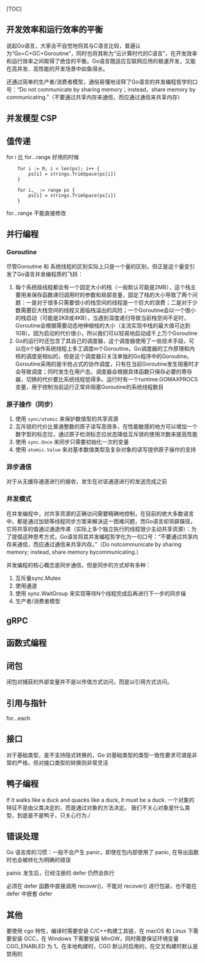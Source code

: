 [TOC]

## 开发效率和运行效率的平衡

说起Go语言，大家会不自觉地将其与C语言比较，普遍认为“Go=C+GC+Goroutine”，同时也将其称为“云计算时代的C语言”，在开发效率和运行效率之间取得了绝佳的平衡。Go语言既适应互联网应用的极速开发，又能在高并发、高性能的开发场景中如鱼得水。

还通过简单的生产者/消费者模型，通俗易懂地诠释了Go语言的并发编程哲学的口号：“Do not communicate by sharing memory；instead，share memory by communicating.”（不要通过共享内存来通信，而应通过通信来共享内存）

## 并发模型 CSP

## 值传递

for i 比 for...range 好用的时候
```
	for i := 0; i < len(ps); i++ {
		ps[i] = strings.TrimSpace(ps[i])
	}
	
	for i,_ := range ps {
	    ps[i] = strings.TrimSpace(ps[i])
	}
```
for...range  不能直接修改

## 并行编程
### Goroutine
尽管Goroutine 和 系统线程的区别实际上只是一个量的区别，但正是这个量变引发了Go语言并发编程质的飞跃：
1. 每个系统级线程都会有一个固定大小的栈（一般默认可能是2MB），这个栈主要用来保存函数递归调用时的参数和局部变量，固定了栈的大小导致了两个问题：一是对于很多只需要很小的栈空间的线程是一个巨大的浪费；二是对于少数需要巨大栈空间的线程又面临栈溢出的风险；一个Goroutine会以一个很小的栈启动（可能是2KB或4KB），当遇到深度递归导致当前栈空间不足时，Goroutine会根据需要动态地伸缩栈的大小（主流实现中栈的最大值可达到1GB）。因为启动的代价很小，所以我们可以轻易地启动成千上万个Goroutine
2. Go的运行时还包含了其自己的调度器，这个调度器使用了一些技术手段，可以在n个操作系统线程上多工调度m个Goroutine。Go调度器的工作原理和内核的调度是相似的，但是这个调度器只关注单独的Go程序中的Goroutine。Goroutine采用的是半抢占式的协作调度，只有在当前Goroutine发生阻塞时才会导致调度；同时发生在用户态，调度器会根据具体函数只保存必要的寄存器，切换的代价要比系统线程低得多。运行时有一个runtime.GOMAXPROCS变量，用于控制当前运行正常非阻塞Goroutine的系统线程数目

### 原子操作（同步）

1. 使用 `sync/atomic` 来保护数值型的共享资源
2. 互斥锁的代价比普通整数的原子读写高很多，在性能敏感的地方可以增加一个数字型的标志位，通过原子检测标志位状态降低互斥锁的使用次数来提高性能
3. 使用 `sync.Once` 来同步只需要初始化一次的变量
4. 使用 `atomic.Value` 来对基本数值类型及复杂对象的读写提供原子操作的支持

### 异步通信

对于从无缓存通道进行的接收，发生在对该通道进行的发送完成之前

### 并发模式

在并发编程中，对共享资源的正确访问需要精确地控制，在目前的绝大多数语言中，都是通过加锁等线程同步方案来解决这一困难问题，而Go语言却另辟蹊径，它将共享的值通过通道传递（实际上多个独立执行的线程很少主动共享资源）：为了提倡这种思考方式，Go语言将其并发编程哲学化为一句口号：“不要通过共享内存来通信，而应通过通信来共享内存。”（Do notcommunicate by sharing memory; instead, share memory bycommunicating.）

并发编程的核心概念是同步通信，但是同步的方式却有多种：

1. 互斥量sync.Mutex
2. 使用通道
3. 使用 sync.WaitGroup 来实现等待N个线程完成后再进行下一步的同步操
4. 生产者/消费者模型

## gRPC
## 函数式编程
## 闭包
闭包对捕获的外部变量并不是以传值方式访问，而是以引用方式访问。

## 引用与指针
for...each

## 接口
对于基础类型，是不支持隐式转换的，Go 对基础类型的类型一致性要求可谓是非常的严格，但对接口类型的转换则非常灵活

## 鸭子编程
If it walks like a duck and quacks like a duck, it must be a duck.
一个对象的特征不是由父类决定的，而是通过对象的方法决定。
我们不关心对象是什么类型，到底是不是鸭子，只关心行为./

## 错误处理

Go 语言库的习惯：一般不会产生 panic，即使在包内部使用了 panic, 在导出函数时也会被转化为明确的错误

painic 发生后，已经注册的 defer 仍然会执行

必须在 defer 函数中直接调用 recover()，不能对 recover() 进行包装，也不能在 defer 中嵌套 defer

## 其他

要使用 cgo 特性，编译时需要安装 C/C++构建工具链，在 macOS 和 Linux 下需要安装 GCC，在 Windows 下需要安装 MinGW，同时需要保证环境变量 CGO_ENABLED 为 1。在本地构建时，CGO 默认时启用的，在交叉构建时默认是禁用的


